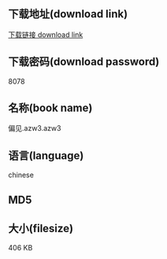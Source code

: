 ## 下载地址(download link)
[下载链接 download link](https://tutu365.netlify.app/?s=%E5%81%8F%E8%A7%81.azw3)

## 下载密码(download password)
8078

## 名称(book name)
偏见.azw3.azw3

## 语言(language)
chinese

## MD5


## 大小(filesize)
406 KB
